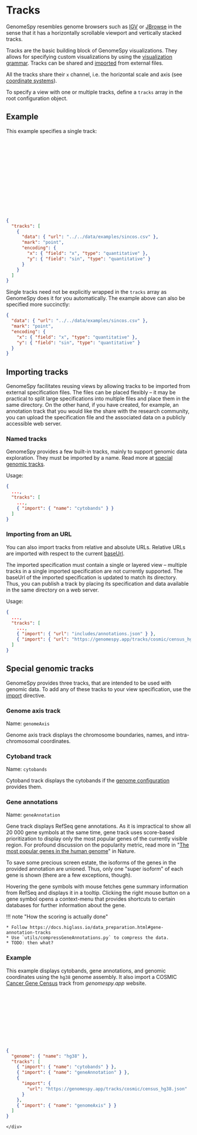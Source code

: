 # Tracks

GenomeSpy resembles genome browsers such as
[IGV](http://software.broadinstitute.org/software/igv/) or
[JBrowse](https://jbrowse.org) in the sense that it has a horizontally
scrollable viewport and vertically stacked tracks.

Tracks are the basic building block of GenomeSpy visualizations. They allows
for specifying custom visualizations by using the [visualization
grammar](../grammar/index.md). Tracks can be shared and
[imported](#importing-tracks) from external files.

All the tracks share their `x` channel, i.e. the horizontal scale and axis
(see [coordinate systems](./coordinate-system.md)).

To specify a view with one or multiple tracks, define a `tracks` array
in the root configuration object.

## Example

This example specifies a single track:

<div class="embed-example">
<div class="embed-container" style="height: 200px"></div>
<div class="embed-spec">

```json
{
  "tracks": [
    {
      "data": { "url": "../../data/examples/sincos.csv" },
      "mark": "point",
      "encoding": {
        "x": { "field": "x", "type": "quantitative" },
        "y": { "field": "sin", "type": "quantitative" }
      }
    }
  ]
}
```

</div>
</div>

Single tracks need not be explicitly wrapped in the `tracks` array as
GenomeSpy does it for you automatically. The example above can also be
specified more succinctly:

```json
{
  "data": { "url": "../../data/examples/sincos.csv" },
  "mark": "point",
  "encoding": {
    "x": { "field": "x", "type": "quantitative" },
    "y": { "field": "sin", "type": "quantitative" }
  }
}
```

## Importing tracks

GenomeSpy facilitates reusing views by allowing tracks to be imported from
external specification files. The files can be placed flexibly – it may be
practical to split large specifications into multiple files and place them in
the same directory. On the other hand, if you have created, for example, an
annotation track that you would like the share with the research community,
you can upload the specification file and the associated data on a publicly
accessible web server.

### Named tracks

GenomeSpy provides a few built-in tracks, mainly to support genomic data
exploration. They must be imported by a name. Read more at [special genomic
tracks](#special-genomic-tracks).

Usage:

```json
{
  ...,
  "tracks": [
    ...,
    { "import": { "name": "cytobands" } }
  ]
}
```

### Importing from an URL

You can also import tracks from relative and absolute URLs. Relative URLs
are imported with respect to the current [baseUrl](TODO!).

The imported specification must contain a single or layered view – multiple
tracks in a single imported specification are not currently supported. The
baseUrl of the imported specification is updated to match its directory.
Thus, you can publish a track by placing its specification and data available
in the same directory on a web server.

Usage:

```json
{
  ...,
  "tracks": [
    ...,
    { "import": { "url": "includes/annotations.json" } },
    { "import": { "url": "https://genomespy.app/tracks/cosmic/census_hg38.json" } }
  ]
}
```

## Special genomic tracks

GenomeSpy provides three tracks, that are intended to be used with genomic
data. To add any of these tracks to your view specification, use the
[import](#importing-tracks) directive.

### Genome axis track

Name: `genomeAxis`

Genome axis track displays the chromosome boundaries, names, and
intra-chromosomal coordinates.

### Cytoband track

Name: `cytobands`

Cytoband track displays the cytobands if the [genome
configuration](coordinate-system.md#genomic-coordinates) provides them.

### Gene annotations

Name: `geneAnnotation`

Gene track displays RefSeq gene annotations. As it is impractical to show all
20 000 gene symbols at the same time, gene track uses score-based
prioritization to display only the most popular genes of the currently
visible region. For profound discussion on the popularity metric, read more
in "[The most popular genes in the human
genome](https://www.nature.com/articles/d41586-017-07291-9)" in Nature.

To save some precious screen estate, the isoforms of the genes in the
provided annotation are unioned. Thus, only one "super isoform" of each gene
is shown (there are a few exceptions, though).

Hovering the gene symbols with mouse fetches gene summary information from RefSeq
and displays it in a tooltip. Clicking the right mouse button on a gene symbol
opens a context-menu that provides shortcuts to certain databases for further
information about the gene.

!!! note "How the scoring is actually done"

    * Follow https://docs.higlass.io/data_preparation.html#gene-annotation-tracks
    * Use `utils/compressGeneAnnotations.py` to compress the data.
    * TODO: then what?

### Example

This example displays cytobands, gene annotations, and genomic coordinates
using the `hg38` genome assembly. It also import a COSMIC [Cancer Gene
Census](https://cancer.sanger.ac.uk/census) track from _genomespy.app_
website.

<div class="embed-example">
    <div class="embed-container" style="height: 140px"></div>
    <div class="embed-spec">

```json
{
  "genome": { "name": "hg38" },
  "tracks": [
    { "import": { "name": "cytobands" } },
    { "import": { "name": "geneAnnotation" } },
    {
      "import": {
        "url": "https://genomespy.app/tracks/cosmic/census_hg38.json"
      }
    },
    { "import": { "name": "genomeAxis" } }
  ]
}
```

    </div>

</div>

